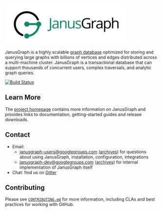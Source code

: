 ![JanusGraph logo](janusgraph.png)

JanusGraph is a highly scalable [graph database](http://en.wikipedia.org/wiki/Graph_database) optimized for storing and querying large graphs with billions of vertices and edges distributed across a multi-machine cluster. JanusGraph is a transactional database that can support thousands of concurrent users, complex traversals, and analytic graph queries.

[![Build Status](https://travis-ci.org/JanusGraph/janusgraph.svg?branch=master)](https://travis-ci.org/JanusGraph/janusgraph)

## Learn More

The [project homepage](http://janusgraph.org) contains more information on JanusGraph and provides links to documentation, getting-started guides and release downloads.

## Contact

* Email:
  * janusgraph-users@googlegroups.com
    ([archives](https://groups.google.com/group/janusgraph-users))
    for questions about using JanusGraph, installation, configuration, integrations
  * janusgraph-dev@googlegroups.com
    ([archives](https://groups.google.com/group/janusgraph-dev))
    for internal implementation of JanusGraph itself
* Chat: find us on [Gitter](https://gitter.im/JanusGraph/janusgraph)

## Contributing

Please see [`CONTRIBUTING.md`](CONTRIBUTING.md) for more information, including
CLAs and best practices for working with GitHub.
